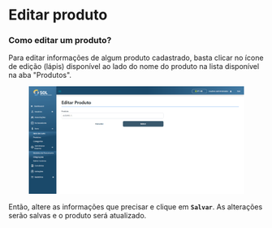 # Editar produto

### Como editar um produto?

Para editar informações de algum produto cadastrado, basta clicar no ícone de edição (lápis) disponível ao lado do nome do produto na lista disponível na aba "Produtos".

<figure><img src="../../../../.gitbook/assets/edit-prod.png" alt=""><figcaption></figcaption></figure>

Então, altere as informações que precisar e clique em **`Salvar`**. As alterações serão salvas e o produto será atualizado.
